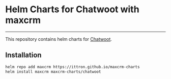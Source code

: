 # Helm Charts for Chatwoot with maxcrm

---
This repository contains helm charts for [Chatwoot](https://chatwoot.com).

## Installation

```bash
helm repo add maxcrm https://ittron.github.io/maxcrm-charts
helm install maxcrm maxcrm-charts/chatwoot
```
